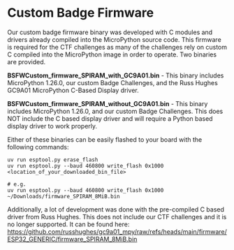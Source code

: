 # Custom Badge Firmware

Our custom badge firmware binary was developed with C modules and drivers already compiled into the MicroPython source code. This firmware is required for the CTF challenges as many of the challenges rely on custom C compiled into the MicroPython image in order to operate. Two binaries are provided. 

**BSFWCustom_firmware_SPIRAM_with_GC9A01.bin** - This binary includes MicroPython 1.26.0, our custom Badge Challenges, and the Russ Hughes GC9A01 MicroPython C-Based Display driver.

**BSFWCustom_firmware_SPIRAM_without_GC9A01.bin** - This binary includes MicroPython 1.26.0, and our custom Badge Challenges. This does NOT include the C based display driver and will require a Python based display driver to work properly.

Either of these binaries can be easily flashed to your board with the following commands:

```shell
uv run esptool.py erase_flash
uv run esptool.py --baud 460800 write_flash 0x1000 <location_of_your_downloaded_bin_file>

# e.g.
uv run esptool.py --baud 460800 write_flash 0x1000 ~/Downloads/firmware_SPIRAM_8MiB.bin
```

Additionally, a lot of development was done with the pre-compiled C based driver from Russ Hughes. This does not include our CTF challenges and it is no longer supported. It can be found here: <https://github.com/russhughes/gc9a01_mpy/raw/refs/heads/main/firmware/ESP32_GENERIC/firmware_SPIRAM_8MiB.bin>